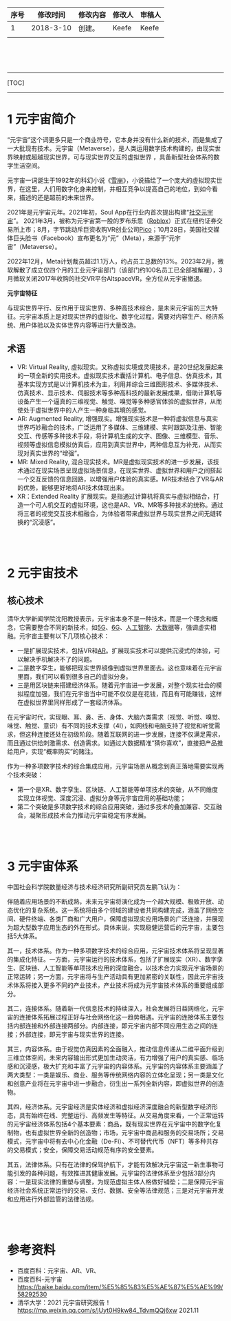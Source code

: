 | 序号 | 修改时间  | 修改内容 | 修改人 | 审稿人 |
| ---- | --------- | -------- | ------ | ------ |
| 1    | 2018-3-10 | 创建。   | Keefe  | Keefe  |
|      |           |          |        |        |

<br><br><br>

---

[TOC]



---



# 1 元宇宙简介

“元宇宙”这个词更多只是一个商业符号，它本身并没有什么新的技术，而是集成了一大批现有技术。元宇宙（Metaverse），是人类运用数字技术构建的，由现实世界映射或超越现实世界，可与现实世界交互的虚拟世界 ，具备新型社会体系的数字生活空间。

元宇宙一词诞生于1992年的科幻小说《[雪崩](https://baike.baidu.com/item/雪崩/6877078?fromModule=lemma_inlink)》，小说描绘了一个庞大的虚拟现实世界，在这里，人们用数字化身来控制，并相互竞争以提高自己的地位，到如今看来，描述的还是超前的未来世界。

2021年是元宇宙元年。2021年初，Soul App在行业内首次提出构建“[社交元宇宙](https://baike.baidu.com/item/社交元宇宙/59029836?fromModule=lemma_inlink)”。 2021年3月，被称为元宇宙第一股的罗布乐思（[Roblox](https://baike.baidu.com/item/Roblox/882009?fromModule=lemma_inlink)）正式在纽约证券交易所上市；8月，字节跳动斥巨资收购VR创业公司[Pico](https://baike.baidu.com/item/Pico/22240667?fromModule=lemma_inlink)；10月28日，美国社交媒体巨头脸书（Facebook）宣布更名为“元”（Meta），来源于“元宇宙”（Metaverse）。

2022年12月，Meta计划裁员超过1.1万人，约占员工总数的13%。2023年2月，微软解散了成立仅四个月的工业元宇宙部门（该部门约100名员工已全部被解雇），3月微软关闭2017年收购的社交VR平台AltspaceVR，全方位从元宇宙撤退。

**元宇宙特征**

与现实世界平行、反作用于现实世界、多种高技术综合，是未来元宇宙的三大特征。元宇宙本质上是对现实世界的虚拟化、数字化过程，需要对内容生产、经济系统、用户体验以及实体世界内容等进行大量改造。

## 术语

* VR: Virtual Reality, 虚拟现实。又称虚拟实境或灵境技术，是20世纪发展起来的一项全新的实用技术。虚拟现实技术囊括计算机、电子信息、仿真技术，其基本实现方式是以计算机技术为主，利用并综合三维图形技术、多媒体技术、仿真技术、显示技术、伺服技术等多种高科技的最新发展成果，借助计算机等设备产生一个逼真的三维视觉、触觉、嗅觉等多种感官体验的虚拟世界，从而使处于虚拟世界中的人产生一种身临其境的感觉。
* AR: Augmented Reality, 增强现实。增强现实技术是一种将虚拟信息与真实世界巧妙融合的技术，广泛运用了多媒体、三维建模、实时跟踪及注册、智能交互、传感等多种技术手段，将计算机生成的文字、图像、三维模型、音乐、视频等虚拟信息模拟仿真后，应用到真实世界中，两种信息互为补充，从而实现对真实世界的“增强”。
* MR:  Mixed Reality, 混合现实技术。MR是虚拟现实技术的进一步发展，该技术通过在现实场景呈现虚拟场景信息，在现实世界、虚拟世界和用户之间搭起一个交互反馈的信息回路，以增强用户体验的真实感。MR技术结合了VR与AR的优势，能够更好地将AR技术体现出来。
* XR：Extended Reality 扩展现实。是指通过计算机将真实与虚拟相结合，打造一个可人机交互的虚拟环境，这也是AR、VR、MR等多种技术的统称。通过将三者的视觉交互技术相融合，为体验者带来虚拟世界与现实世界之间无缝转换的“沉浸感”。

<br><br>

# 2 元宇宙技术

## 核心技术

清华大学新闻学院沈阳教授表示，元宇宙本身不是一种技术，而是一个理念和概念，它需要整合不同的新技术，如[5G](https://baike.baidu.com/item/5G/29780?fromModule=lemma_inlink)、[6G](https://baike.baidu.com/item/6G/16839792?fromModule=lemma_inlink)、[人工智能](https://baike.baidu.com/item/人工智能/9180?fromModule=lemma_inlink)、[大数据](https://baike.baidu.com/item/大数据/1356941?fromModule=lemma_inlink)等，强调虚实相融。元宇宙主要有以下几项核心技术：

- 一是扩展现实技术，包括VR和[AR](https://baike.baidu.com/item/AR/3404706?fromModule=lemma_inlink)。扩展现实技术可以提供沉浸式的体验，可以解决手机解决不了的问题。
- 二是数字孪生，能够把现实世界镜像到虚拟世界里面去。这也意味着在元宇宙里面，我们可以看到很多自己的虚拟分身。
- 三是用区块链来搭建经济体系。随着元宇宙进一步发展，对整个现实社会的模拟程度加强，我们在元宇宙当中可能不仅仅是在花钱，而且有可能赚钱，这样在虚拟世界里同样形成了一套经济体系。

在元宇宙时代，实现眼、耳、鼻、舌、身体、大脑六类需求（视觉、听觉、嗅觉、味觉、触觉、意识）有不同的技术支撑（4I），如网线和电脑支持了视觉和听觉需求，但这种连接还处在初级阶段。随着互联网的进一步发展，连接不仅满足需求，而且通过供给刺激需求、创造需求。如通过大数据精准“猜你喜欢”，直接把产品推给用户，实现“概率购买”的赌注。

作为一种多项数字技术的综合集成应用，元宇宙场景从概念到真正落地需要实现两个技术突破：

* 第一个是XR、数字孪生、区块链、人工智能等单项技术的突破，从不同维度实现立体视觉、深度沉浸、虚拟分身等元宇宙应用的基础功能；
* 第二个突破是多项数字技术的综合应用突破，通过多技术的叠加兼容、交互融合，凝聚形成技术合力推动元宇宙稳定有序发展。

<br><br>

# 3 元宇宙体系

中国社会科学院数量经济与技术经济研究所副研究员左鹏飞认为：

伴随着应用场景的不断成熟，未来元宇宙将演化成为一个超大规模、极致开放、动态优化的复杂系统。这一系统将由多个领域的建设者共同构建完成，涵盖了网络空间、硬件终端、各类厂商和广大用户，保障虚拟现实应用场景的广泛连接，并展现为超大型数字应用生态的外在形式。具体来说，实现稳健运营后的元宇宙，主要包括5大体系。

其一，技术体系。作为一种多项数字技术的综合应用，元宇宙技术体系将呈现显著的集成化特征。一方面，元宇宙运行的技术体系，包括了扩展现实（XR）、数字孪生、区块链、人工智能等单项技术应用的深度融合，以技术合力实现元宇宙场景的正常运转；另一方面，元宇宙将与生产活动具有更加紧密的关联性，因此元宇宙技术体系将接入更多不同的产业技术，产业技术将成为元宇宙技术体系的重要组成部分。

其二，连接体系。随着新一代信息技术的持续深入，社会发展将日益网络化，元宇宙的连接体系拓展过程正好与社会网络化这一趋势相遇。元宇宙的连接体系主要包括内部连接和外部连接两部分。内部连接，即元宇宙内部不同应用生态之间的连接；外部连接，即元宇宙与现实世界的连接。

其三，内容体系。由于视觉仿真因素的全面融入，推动信息传递从二维平面升级到三维立体空间，未来内容输出形式更加生动灵活，有力增强了用户的真实感、临场感和沉浸感，极大扩充和丰富了元宇宙的内容体系。元宇宙的内容体系主要涵盖了两大类型：一类是娱乐、商业、服务等传统网络内容的立体化呈现；另一类是文化和创意产业将在元宇宙中进一步融合，衍生出一系列全新内容，即虚拟世界的创造物。

其四，经济体系。元宇宙经济是实体经济和虚拟经济深度融合的新型数字经济形态，具有始终在线、完整运行、高频发生等特征。从交易角度来看，一个正常运转的元宇宙经济体系包括4个基本要素：商品，既有现实世界在元宇宙中的数字化复制物，也有虚拟世界全新的创造物；市场，元宇宙中商品和服务的交易场所；交易模式，元宇宙中将有去中心化金融（De-Fi）、不可替代代币（NFT）等多种共存的交易模式；安全，保障交易活动规范有序的安全要素。

其五，法律体系。只有在法律的保驾护航下，才能有效解决元宇宙这一新生事物可能引发的各种问题，有效推进其健康发展。元宇宙的法律体系至少包括3部分内容：一是现实法律的重塑与调整，为规范虚拟主体人格做好铺垫；二是保障元宇宙经济社会系统正常运行的交易、支付、数据、安全等法律规范；三是对元宇宙开发和应用进行外部监管的法律法规。

<br><br>

# 参考资料

* 百度百科：元宇宙、AR、VR、
* 百度百科-元宇宙 https://baike.baidu.com/item/%E5%85%83%E5%AE%87%E5%AE%99/58292530
* 清华大学：2021 元宇宙研究报告！  https://mp.weixin.qq.com/s/jUyt0H9kw84_TdvmQQj6xw   2021.11

